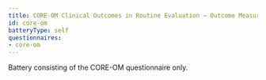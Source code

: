 ```yaml
---
title: CORE-OM Clinical Outcomes in Routine Evaluation – Outcome Measure
id: core-om
batteryType: self
questionnaires:
- core-om
---
```

Battery consisting of the CORE-OM questionnaire only.